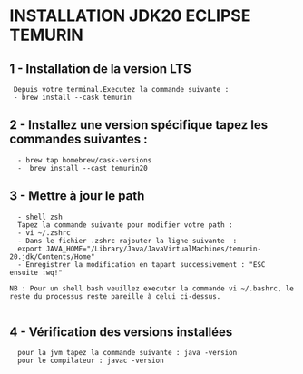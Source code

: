 # INSTALLATION JDK20 ECLIPSE TEMURIN

## 1 - Installation de la version LTS
```
 Depuis votre terminal.Executez la commande suivante :
 - brew install --cask temurin

```

## 2 - Installez une version spécifique tapez les commandes suivantes : 
```
  - brew tap homebrew/cask-versions
  -  brew install --cast temurin20

```

## 3 - Mettre à jour le path
```
  - shell zsh
  Tapez la commande suivante pour modifier votre path : 
  - vi ~/.zshrc
  - Dans le fichier .zshrc rajouter la ligne suivante  :
  export JAVA_HOME="/Library/Java/JavaVirtualMachines/temurin-20.jdk/Contents/Home"
  - Enregistrer la modification en tapant successivement : "ESC ensuite :wq!"

NB : Pour un shell bash veuillez executer la commande vi ~/.bashrc, le reste du processus reste pareille à celui ci-dessus.
  
```



## 4 - Vérification des versions installées
```
  pour la jvm tapez la commande suivante : java -version
  pour le compilateur : javac -version
 ```